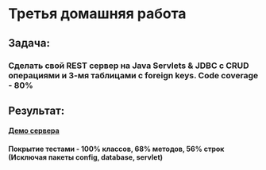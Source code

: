 # Третья домашняя работа

## Задача:
### Сделать свой REST сервер на Java Servlets & JDBC с CRUD операциями и 3-мя таблицами с foreign keys. Code coverage - 80%
## Результат:
#### [Демо сервера](http://servlets.furestry.ru:8080)
#### Покрытие тестами - 100% классов, 68% методов, 56% строк (Исключая пакеты config, database, servlet)